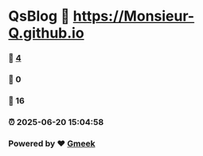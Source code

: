 # QsBlog :link: https://Monsieur-Q.github.io 
### :page_facing_up: [4](https://Monsieur-Q.github.io/tag.html) 
### :speech_balloon: 0 
### :hibiscus: 16 
### :alarm_clock: 2025-06-20 15:04:58 
### Powered by :heart: [Gmeek](https://github.com/Meekdai/Gmeek)
